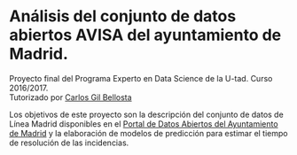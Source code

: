 # Análisis del conjunto de datos abiertos AVISA del ayuntamiento de Madrid.  
Proyecto final del Programa Experto en Data Science de la U-tad. Curso 2016/2017.  
Tutorizado por [Carlos Gil Bellosta](www.datanalytics.com)  
 
Los objetivos de este proyecto son la descripción del conjunto de datos de Línea Madrid disponibles en el [Portal de Datos Abiertos del Ayuntamiento de Madrid](http://datos.madrid.es/sites/v/index.jsp?vgnextoid=fd6112695c6bb410VgnVCM1000000b205a0aRCRD&vgnextchannel=374512b9ace9f310VgnVCM100000171f5a0aRCRD) y la elaboración de modelos de predicción para estimar el tiempo de resolución de las incidencias.  

